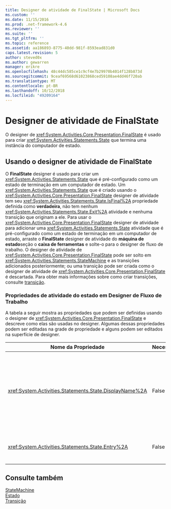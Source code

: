 ```yaml
---
title: Designer de atividade de FinalState | Microsoft Docs
ms.custom: ''
ms.date: 11/15/2016
ms.prod: .net-framework-4.6
ms.reviewer: ''
ms.suite: ''
ms.tgt_pltfrm: ''
ms.topic: reference
ms.assetid: aa186893-8775-40dd-981f-8593ead831d0
caps.latest.revision: 5
author: steved0x
ms.author: gewarren
manager: erikre
ms.openlocfilehash: 48c44dc585ce1c9cf4e7b29970b4014f128b873d
ms.sourcegitcommit: 9ceaf69568d61023868ced59108ae4dd46f720ab
ms.translationtype: MT
ms.contentlocale: pt-BR
ms.lasthandoff: 10/12/2018
ms.locfileid: "49209164"
---
```

# <a name="finalstate-activity-designer"></a>Designer de atividade de FinalState
O designer de <xref:System.Activities.Core.Presentation.FinalState> é usado para criar <xref:System.Activities.Statements.State> que termina uma instância do computador de estado.  
  
## <a name="using-the-finalstate-activity-designer"></a>Usando o designer de atividade de FinalState  
 O **FinalState** designer é usado para criar um <xref:System.Activities.Statements.State> que é pré-configurado como um estado de terminação em um computador de estado. Um <xref:System.Activities.Statements.State> que é criado usando o <xref:System.Activities.Core.Presentation.FinalState> designer de atividade tem seu <xref:System.Activities.Statements.State.IsFinal%2A> propriedade definida como **verdadeira**, não tem nenhum <xref:System.Activities.Statements.State.Exit%2A> atividade e nenhuma transição que originam a ele. Para usar o <xref:System.Activities.Core.Presentation.FinalState> designer de atividade para adicionar uma <xref:System.Activities.Statements.State> atividade que é pré-configurado como um estado de terminação em um computador de estado, arraste o **FinalState** designer de atividade do **máquina de estado**seção o **caixa de ferramentas** e solte-o para o designer de fluxo de trabalho. O designer de atividade de <xref:System.Activities.Core.Presentation.FinalState> pode ser solto em <xref:System.Activities.Statements.StateMachine> e as transições adicionados posteriormente; ou uma transição pode ser criada como o designer de atividade de <xref:System.Activities.Core.Presentation.FinalState> é descartada. Para obter mais informações sobre como criar transições, consulte [transição](../workflow-designer/transition-activity-designer.md).  
  
### <a name="state-activity-properties-in-the-workflow-designer"></a>Propriedades de atividade do estado em Designer de Fluxo de Trabalho  
 A tabela a seguir mostra as propriedades que podem ser definidas usando o designer de <xref:System.Activities.Core.Presentation.FinalState> e descreve como elas são usadas no designer. Algumas dessas propriedades podem ser editadas na grade de propriedade e alguns podem ser editados na superfície de designer.  
  
|Nome da Propriedade|Necessária|Uso|  
|-------------------|--------------|-----------|  
|<xref:System.Activities.Statements.State.DisplayName%2A>|False|Especifica o nome amigável do designer de atividade de <xref:System.Activities.Statements.State> no cabeçalho. O valor padrão é **estado**. O valor pode ser editado na grade de propriedade ou diretamente no cabeçalho do designer de atividade. <xref:System.Activities.Statements.State.DisplayName%2A> é usado em navegação de rastreamento que é exibida na parte superior do designer de fluxo de trabalho.<br /><br /> Embora não seja necessário <xref:System.Activities.Statements.State.DisplayName%2A> restrita, é uma prática recomendada usar um.|  
|<xref:System.Activities.Statements.State.Entry%2A>|False|Especifica a ação que ocorre quando esse estado é feito a transição para. Esse valor pode ser definido arrastar uma atividade do **caixa de ferramentas** e soltando-os ao <xref:System.Activities.Statements.State.Entry%2A> seção do estado.|  
  
## <a name="see-also"></a>Consulte também  
 [StateMachine](../workflow-designer/statemachine-activity-designer.md)   
 [Estado](../workflow-designer/state-activity-designer.md)   
 [Transição](../workflow-designer/transition-activity-designer.md)